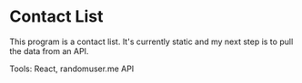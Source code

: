 # Contact List

This program is a contact list. It's currently static and my next step is to pull the data from an API.

Tools: React, randomuser.me API
